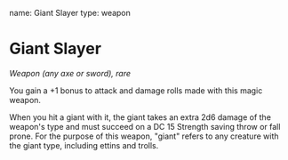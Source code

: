 name: Giant Slayer
type: weapon

# Giant Slayer 
_Weapon (any axe or sword), rare_ 

You gain a +1 bonus to attack and damage rolls made with this magic weapon.

When you hit a giant with it, the giant takes an extra 2d6 damage of the weapon's type and must succeed on a DC 15 Strength saving throw or fall prone. For the purpose of this weapon, "giant" refers to any creature with the giant type, including ettins and trolls. 